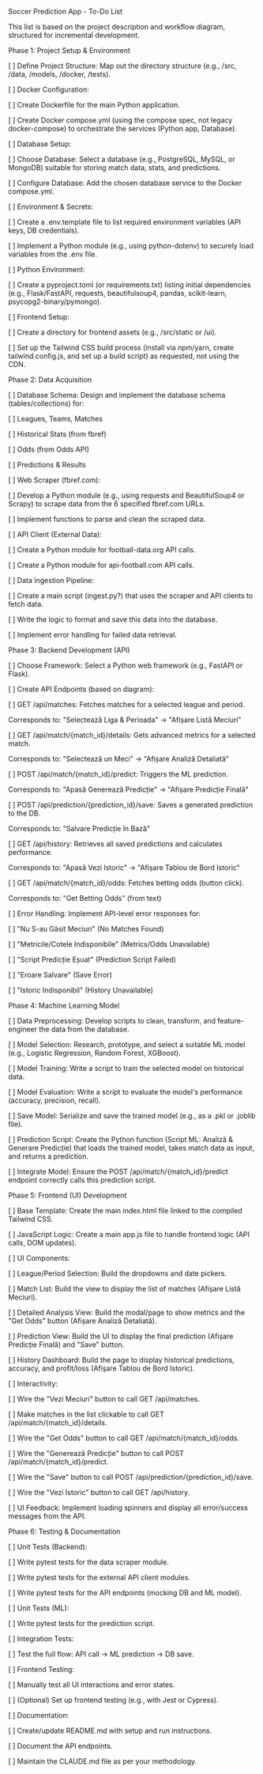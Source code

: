 Soccer Prediction App - To-Do List

This list is based on the project description and workflow diagram, structured for incremental development.

Phase 1: Project Setup & Environment

[ ] Define Project Structure: Map out the directory structure (e.g., /src, /data, /models, /docker, /tests).

[ ] Docker Configuration:

[ ] Create Dockerfile for the main Python application.

[ ] Create Docker compose.yml (using the compose spec, not legacy docker-compose) to orchestrate the services (Python app, Database).

[ ] Database Setup:

[ ] Choose Database: Select a database (e.g., PostgreSQL, MySQL, or MongoDB) suitable for storing match data, stats, and predictions.

[ ] Configure Database: Add the chosen database service to the Docker compose.yml.

[ ] Environment & Secrets:

[ ] Create a .env.template file to list required environment variables (API keys, DB credentials).

[ ] Implement a Python module (e.g., using python-dotenv) to securely load variables from the .env file.

[ ] Python Environment:

[ ] Create a pyproject.toml (or requirements.txt) listing initial dependencies (e.g., Flask/FastAPI, requests, beautifulsoup4, pandas, scikit-learn, psycopg2-binary/pymongo).

[ ] Frontend Setup:

[ ] Create a directory for frontend assets (e.g., /src/static or /ui).

[ ] Set up the Tailwind CSS build process (install via npm/yarn, create tailwind.config.js, and set up a build script) as requested, not using the CDN.

Phase 2: Data Acquisition

[ ] Database Schema: Design and implement the database schema (tables/collections) for:

[ ] Leagues, Teams, Matches

[ ] Historical Stats (from fbref)

[ ] Odds (from Odds API)

[ ] Predictions & Results

[ ] Web Scraper (fbref.com):

[ ] Develop a Python module (e.g., using requests and BeautifulSoup4 or Scrapy) to scrape data from the 6 specified fbref.com URLs.

[ ] Implement functions to parse and clean the scraped data.

[ ] API Client (External Data):

[ ] Create a Python module for football-data.org API calls.

[ ] Create a Python module for api-football.com API calls.

[ ] Data Ingestion Pipeline:

[ ] Create a main script (ingest.py?) that uses the scraper and API clients to fetch data.

[ ] Write the logic to format and save this data into the database.

[ ] Implement error handling for failed data retrieval.

Phase 3: Backend Development (API)

[ ] Choose Framework: Select a Python web framework (e.g., FastAPI or Flask).

[ ] Create API Endpoints (based on diagram):

[ ] GET /api/matches: Fetches matches for a selected league and period.

Corresponds to: "Selectează Liga & Perioada" -> "Afișare Listă Meciuri"

[ ] GET /api/match/{match_id}/details: Gets advanced metrics for a selected match.

Corresponds to: "Selectează un Meci" -> "Afișare Analiză Detaliată"

[ ] POST /api/match/{match_id}/predict: Triggers the ML prediction.

Corresponds to: "Apasă Generează Predicție" -> "Afișare Predicție Finală"

[ ] POST /api/prediction/{prediction_id}/save: Saves a generated prediction to the DB.

Corresponds to: "Salvare Predicție în Bază"

[ ] GET /api/history: Retrieves all saved predictions and calculates performance.

Corresponds to: "Apasă Vezi Istoric" -> "Afișare Tablou de Bord Istoric"

[ ] GET /api/match/{match_id}/odds: Fetches betting odds (button click).

Corresponds to: "Get Betting Odds" (from text)

[ ] Error Handling: Implement API-level error responses for:

[ ] "Nu S-au Găsit Meciuri" (No Matches Found)

[ ] "Metricile/Cotele Indisponibile" (Metrics/Odds Unavailable)

[ ] "Script Predicție Eșuat" (Prediction Script Failed)

[ ] "Eroare Salvare" (Save Error)

[ ] "Istoric Indisponibil" (History Unavailable)

Phase 4: Machine Learning Model

[ ] Data Preprocessing: Develop scripts to clean, transform, and feature-engineer the data from the database.

[ ] Model Selection: Research, prototype, and select a suitable ML model (e.g., Logistic Regression, Random Forest, XGBoost).

[ ] Model Training: Write a script to train the selected model on historical data.

[ ] Model Evaluation: Write a script to evaluate the model's performance (accuracy, precision, recall).

[ ] Save Model: Serialize and save the trained model (e.g., as a .pkl or .joblib file).

[ ] Prediction Script: Create the Python function (Script ML: Analiză & Generare Predicție) that loads the trained model, takes match data as input, and returns a prediction.

[ ] Integrate Model: Ensure the POST /api/match/{match_id}/predict endpoint correctly calls this prediction script.

Phase 5: Frontend (UI) Development

[ ] Base Template: Create the main index.html file linked to the compiled Tailwind CSS.

[ ] JavaScript Logic: Create a main app.js file to handle frontend logic (API calls, DOM updates).

[ ] UI Components:

[ ] League/Period Selection: Build the dropdowns and date pickers.

[ ] Match List: Build the view to display the list of matches (Afișare Listă Meciuri).

[ ] Detailed Analysis View: Build the modal/page to show metrics and the "Get Odds" button (Afișare Analiză Detaliată).

[ ] Prediction View: Build the UI to display the final prediction (Afișare Predicție Finală) and "Save" button.

[ ] History Dashboard: Build the page to display historical predictions, accuracy, and profit/loss (Afișare Tablou de Bord Istoric).

[ ] Interactivity:

[ ] Wire the "Vezi Meciuri" button to call GET /api/matches.

[ ] Make matches in the list clickable to call GET /api/match/{match_id}/details.

[ ] Wire the "Get Odds" button to call GET /api/match/{match_id}/odds.

[ ] Wire the "Generează Predicție" button to call POST /api/match/{match_id}/predict.

[ ] Wire the "Save" button to call POST /api/prediction/{prediction_id}/save.

[ ] Wire the "Vezi Istoric" button to call GET /api/history.

[ ] UI Feedback: Implement loading spinners and display all error/success messages from the API.

Phase 6: Testing & Documentation

[ ] Unit Tests (Backend):

[ ] Write pytest tests for the data scraper module.

[ ] Write pytest tests for the external API client modules.

[ ] Write pytest tests for the API endpoints (mocking DB and ML model).

[ ] Unit Tests (ML):

[ ] Write pytest tests for the prediction script.

[ ] Integration Tests:

[ ] Test the full flow: API call -> ML prediction -> DB save.

[ ] Frontend Testing:

[ ] Manually test all UI interactions and error states.

[ ] (Optional) Set up frontend testing (e.g., with Jest or Cypress).

[ ] Documentation:

[ ] Create/update README.md with setup and run instructions.

[ ] Document the API endpoints.

[ ] Maintain the CLAUDE.md file as per your methodology.
